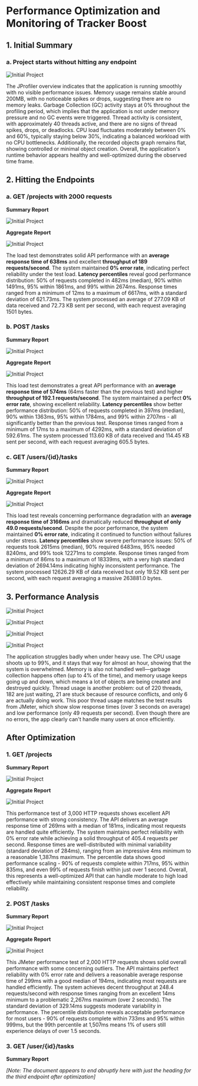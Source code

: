 # Performance Optimization and Monitoring of Tracker Boost

## 1. Initial Summary

### a. Project starts without hitting any endpoint

![Initial Project](img/1.png)

The JProfiler overview indicates that the application is running smoothly with no visible performance issues. Memory usage remains stable around 200MB, with no noticeable spikes or drops, suggesting there are no memory leaks. Garbage Collection (GC) activity stays at 0% throughout the profiling period, which implies that the application is not under memory pressure and no GC events were triggered. Thread activity is consistent, with approximately 40 threads active, and there are no signs of thread spikes, drops, or deadlocks. CPU load fluctuates moderately between 0% and 60%, typically staying below 30%, indicating a balanced workload with no CPU bottlenecks. Additionally, the recorded objects graph remains flat, showing controlled or minimal object creation. Overall, the application's runtime behavior appears healthy and well-optimized during the observed time frame.

## 2. Hitting the Endpoints

### a. GET /projects with 2000 requests

**Summary Report**

![Initial Project](img/1_get_proect.png)

**Aggregate Report**

![Initial Project](img/2_get_project.png)

The load test demonstrates solid API performance with an **average response time of 638ms** and excellent **throughput of 189 requests/second**. The system maintained **0% error rate**, indicating perfect reliability under the test load. **Latency percentiles** reveal good performance distribution: 50% of requests completed in 482ms (median), 90% within 1491ms, 95% within 1861ms, and 99% within 2674ms. Response times ranged from a minimum of 12ms to a maximum of 6617ms, with a standard deviation of 621.73ms. The system processed an average of 277.09 KB of data received and 72.73 KB sent per second, with each request averaging 1501 bytes.

### b. POST /tasks

**Summary Report**

![Initial Project](img/1_Post_Tasks.png)

**Aggregate Report**

![Initial Project](img/2_Post_Tasks.png)

This load test demonstrates a great API performance with an **average response time of 574ms** (64ms faster than the previous test) and higher **throughput of 192.1 requests/second**. The system maintained a perfect **0% error rate**, showing excellent reliability. **Latency percentiles** show better performance distribution: 50% of requests completed in 397ms (median), 90% within 1363ms, 95% within 1784ms, and 99% within 2707ms - all significantly better than the previous test. Response times ranged from a minimum of 17ms to a maximum of 4292ms, with a standard deviation of 592.61ms. The system processed 113.60 KB of data received and 114.45 KB sent per second, with each request averaging 605.5 bytes.

### c. GET /users/{id}/tasks

**Summary Report**

![Initial Project](img/1_Get_User_task.png)


**Aggregate Report**

![Initial Project](img/2_Get_user_task.png)

This load test reveals concerning performance degradation with an **average response time of 3166ms** and dramatically reduced **throughput of only 49.0 requests/second**. Despite the poor performance, the system maintained **0% error rate**, indicating it continued to function without failures under stress. **Latency percentiles** show severe performance issues: 50% of requests took 2615ms (median), 90% required 6483ms, 95% needed 8240ms, and 99% took 12271ms to complete. Response times ranged from a minimum of 86ms to a maximum of 18339ms, with a very high standard deviation of 2694.14ms indicating highly inconsistent performance. The system processed 12626.29 KB of data received but only 19.52 KB sent per second, with each request averaging a massive 263881.0 bytes.

## 3. Performance Analysis

![Initial Project](img/1_CPU_Load.png)

![Initial Project](img/1_GC_Activity.png)

![Initial Project](img/1_Memory.png)

![Initial Project](img/1_Threads.png)

The application struggles badly when under heavy use. The CPU usage shoots up to 99%, and it stays that way for almost an hour, showing that the system is overwhelmed. Memory is also not handled well—garbage collection happens often (up to 4% of the time), and memory usage keeps going up and down, which means a lot of objects are being created and destroyed quickly. Thread usage is another problem: out of 220 threads, 182 are just waiting, 21 are stuck because of resource conflicts, and only 6 are actually doing work. This poor thread usage matches the test results from JMeter, which show slow response times (over 3 seconds on average) and low performance (only 49 requests per second). Even though there are no errors, the app clearly can't handle many users at once efficiently.

## After Optimization

### 1. GET /projects

**Summary Report**

![Initial Project](img/get_user_task_1.png)

**Aggregate Report**

![Initial Project](img/get_user_task_2.png)

This performance test of 3,000 HTTP requests shows excellent API performance with strong consistency. The API delivers an average response time of 269ms with a median of 181ms, indicating most requests are handled quite efficiently. The system maintains perfect reliability with 0% error rate while achieving a solid throughput of 405.4 requests per second. Response times are well-distributed with minimal variability (standard deviation of 284ms), ranging from an impressive 4ms minimum to a reasonable 1,387ms maximum. The percentile data shows good performance scaling - 90% of requests complete within 717ms, 95% within 835ms, and even 99% of requests finish within just over 1 second. Overall, this represents a well-optimized API that can handle moderate to high load effectively while maintaining consistent response times and complete reliability.

### 2. POST /tasks

**Summary Report**

![Initial Project](img/post_task_1.png)

**Aggregate Report**

![Initial Project](img/post_task_2.png)

This JMeter performance test of 2,000 HTTP requests shows solid overall performance with some concerning outliers. The API maintains perfect reliability with 0% error rate and delivers a reasonable average response time of 299ms with a good median of 194ms, indicating most requests are handled efficiently. The system achieves decent throughput at 248.4 requests/second with response times ranging from an excellent 14ms minimum to a problematic 2,267ms maximum (over 2 seconds). The standard deviation of 329.14ms suggests moderate variability in performance. The percentile distribution reveals acceptable performance for most users - 90% of requests complete within 733ms and 95% within 999ms, but the 99th percentile at 1,507ms means 1% of users still experience delays of over 1.5 seconds.

### 3. GET /user/{id}/tasks

**Summary Report**

*[Note: The document appears to end abruptly here with just the heading for the third endpoint after optimization]*